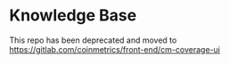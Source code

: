 # Knowledge Base

This repo has been deprecated and moved to https://gitlab.com/coinmetrics/front-end/cm-coverage-ui
